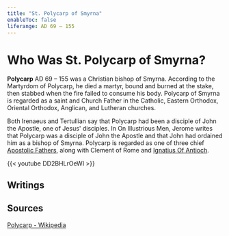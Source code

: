 ```yaml
---
title: "St. Polycarp of Smyrna"
enableToc: false
liferange: AD 69 – 155
---
```

# Who Was St. Polycarp of Smyrna?
**Polycarp** AD 69 – 155 was a Christian bishop of Smyrna. According to the Martyrdom of Polycarp, he died a martyr, bound and burned at the stake, then stabbed when the fire failed to consume his body. Polycarp of Smyrna is regarded as a saint and Church Father in the Catholic, Eastern Orthodox, Oriental Orthodox, Anglican, and Lutheran churches.

Both Irenaeus and Tertullian say that Polycarp had been a disciple of John the Apostle, one of Jesus' disciples. In On Illustrious Men, Jerome writes that Polycarp was a disciple of John the Apostle and that John had ordained him as a bishop of Smyrna. Polycarp is regarded as one of three chief [Apostolic Fathers](tags/apostolic-fathers), along with Clement of Rome and [Ignatius Of Antioch](apostolic%20fathers/Ignatius%20Of%20Antioch).


{{< youtube DD2BHLrOeWI >}}


## Writings

## Sources
[Polycarp - Wikipedia](https://en.wikipedia.org/wiki/Polycarp)